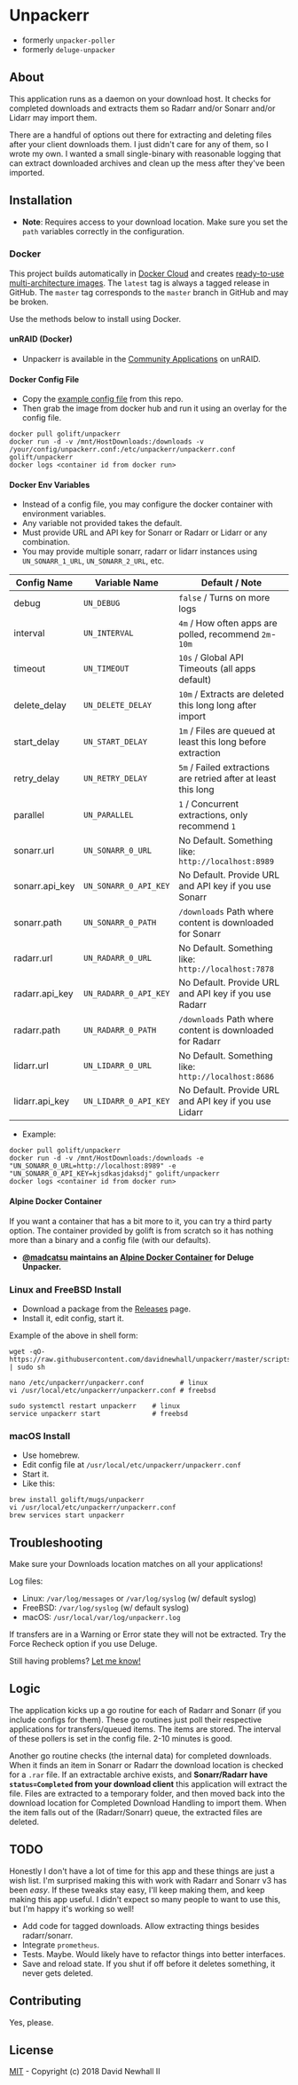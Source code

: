 # Unpackerr

-   formerly `unpacker-poller`
-   formerly `deluge-unpacker`

## About

This application runs as a daemon on your download host. It checks for completed
downloads and extracts them so Radarr and/or Sonarr and/or Lidarr may import them.

There are a handful of options out there for extracting and deleting files after
your client downloads them. I just didn't care for any of them, so I wrote my own. I
wanted a small single-binary with reasonable logging that can extract downloaded
archives and clean up the mess after they've been imported.

## Installation

-   **Note**: Requires access to your download location.
    Make sure you set the `path` variables correctly in the configuration.

### Docker

This project builds automatically in [Docker Cloud](https://hub.docker.com/r/golift/unpackerr)
and creates [ready-to-use multi-architecture images](https://hub.docker.com/r/golift/unpackerr/tags).
The `latest` tag is always a tagged release in GitHub. The `master` tag corresponds
to the `master` branch in GitHub and may be broken.

Use the methods below to install using Docker.

#### unRAID (Docker)

-   Unpackerr is available in the
    [Community Applications](https://github.com/selfhosters/unRAID-CA-templates/blob/master/templates/unpackerr.xml)
    on unRAID.

#### Docker Config File

-   Copy the [example config file](examples/unpackerr.conf.example) from this repo.
-   Then grab the image from docker hub and run it using an overlay for the config file.

```shell
docker pull golift/unpackerr
docker run -d -v /mnt/HostDownloads:/downloads -v /your/config/unpackerr.conf:/etc/unpackerr/unpackerr.conf golift/unpackerr
docker logs <container id from docker run>
```


#### Docker Env Variables

-   Instead of a config file, you may configure the docker container
    with environment variables.
-   Any variable not provided takes the default.
-   Must provide URL and API key for Sonarr or Radarr or Lidarr or any combination.
-   You may provide multiple sonarr, radarr or lidarr instances using
    `UN_SONARR_1_URL`, `UN_SONARR_2_URL`, etc.

|Config Name|Variable Name|Default / Note|
|---|---|---|
debug|`UN_DEBUG`|`false` / Turns on more logs
interval|`UN_INTERVAL`|`4m` / How often apps are polled, recommend `2m`-`10m`
timeout|`UN_TIMEOUT`|`10s` / Global API Timeouts (all apps default)
delete_delay|`UN_DELETE_DELAY`|`10m` / Extracts are deleted this long long after import|
start_delay|`UN_START_DELAY`|`1m` / Files are queued at least this long before extraction|
retry_delay|`UN_RETRY_DELAY`|`5m` / Failed extractions are retried after at least this long|
parallel|`UN_PARALLEL`|`1` / Concurrent extractions, only recommend `1`
sonarr.url|`UN_SONARR_0_URL`|No Default. Something like: `http://localhost:8989`
sonarr.api_key|`UN_SONARR_0_API_KEY`|No Default. Provide URL and API key if you use Sonarr
sonarr.path|`UN_SONARR_0_PATH`|`/downloads` Path where content is downloaded for Sonarr|
radarr.url|`UN_RADARR_0_URL`|No Default. Something like: `http://localhost:7878`
radarr.api_key|`UN_RADARR_0_API_KEY`|No Default. Provide URL and API key if you use Radarr
radarr.path|`UN_RADARR_0_PATH`|`/downloads` Path where content is downloaded for Radarr|
lidarr.url|`UN_LIDARR_0_URL`|No Default. Something like: `http://localhost:8686`
lidarr.api_key|`UN_LIDARR_0_API_KEY`|No Default. Provide URL and API key if you use Lidarr


-   Example:

```shell
docker pull golift/unpackerr
docker run -d -v /mnt/HostDownloads:/downloads -e "UN_SONARR_0_URL=http://localhost:8989" -e "UN_SONARR_0_API_KEY=kjsdkasjdaksdj" golift/unpackerr
docker logs <container id from docker run>
```

#### Alpine Docker Container

 If you want a container that has a bit more to it, you can try a third party option.
 The container provided by golift is from scratch so it has nothing more than a binary
 and a config file (with our defaults).

-   **[@madcatsu](https://github.com/madcatsu) maintains an
 [Alpine Docker Container](https://hub.docker.com/r/madcatsu/unpackerr-alpine-daemon)
 for Deluge Unpacker.**

### Linux and FreeBSD Install

-   Download a package from the [Releases](https://github.com/davidnewhall/unpackerr/releases) page.
-   Install it, edit config, start it.

Example of the above in shell form:

```shell
wget -qO- https://raw.githubusercontent.com/davidnewhall/unpackerr/master/scripts/install.sh | sudo sh

nano /etc/unpackerr/unpackerr.conf         # linux
vi /usr/local/etc/unpackerr/unpackerr.conf # freebsd

sudo systemctl restart unpackerr    # linux
service unpackerr start             # freebsd
```

### macOS Install

-   Use homebrew.
-   Edit config file at `/usr/local/etc/unpackerr/unpackerr.conf`
-   Start it.
-   Like this:

```shell
brew install golift/mugs/unpackerr
vi /usr/local/etc/unpackerr/unpackerr.conf
brew services start unpackerr
```

## Troubleshooting

Make sure your Downloads location matches on all your applications!

Log files:

-   Linux: `/var/log/messages` or `/var/log/syslog` (w/ default syslog)
-   FreeBSD: `/var/log/syslog` (w/ default syslog)
-   macOS: `/usr/local/var/log/unpackerr.log`

If transfers are in a Warning or Error state they will not be extracted.
Try the Force Recheck option if you use Deluge.

Still having problems?
[Let me know!](https://github.com/davidnewhall/unpackerr/issues/new)

## Logic

The application kicks up a go routine for each of Radarr
and Sonarr (if you include configs for them). These go routines just poll their
respective applications for transfers/queued items. The items are stored. The
interval of these pollers is set in the config file. 2-10 minutes is good.

Another go routine checks (the internal data) for completed downloads. When it
finds an item in Sonarr or Radarr the download
location is checked for a `.rar` file. If an extractable archive exists, and
**Sonarr/Radarr have `status=Completed` from your download client** this application will
extract the file. Files are extracted to a temporary folder, and then moved back
into the download location for Completed Download Handling to import them. When
the item falls out of the (Radarr/Sonarr) queue, the extracted files are deleted.

## TODO

Honestly I don't have a lot of time for this app and these things are just a wish list.
I'm surprised making this with work with Radarr
and Sonarr v3 has been _easy_. If these tweaks stay easy, I'll keep making them, and
keep making this app useful. I didn't expect so many people to want to use this, but I'm
happy it's working so well!

-   Add code for tagged downloads. Allow extracting things besides radarr/sonarr.
-   Integrate `prometheus`.
-   Tests. Maybe. Would likely have to refactor things into better interfaces.
-   Save and reload state. If you shut if off before it deletes something, it never gets deleted.

## Contributing

Yes, please.

## License

[MIT](LICENSE) - Copyright (c) 2018 David Newhall II

